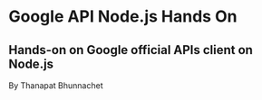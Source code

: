 # Google API Node.js Hands On
## Hands-on on Google official APIs client on Node.js
By Thanapat Bhunnachet
